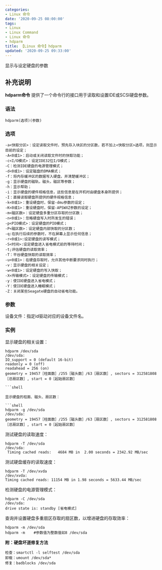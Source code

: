 ```yaml
---
categories:
- Linux 命令
date: '2020-09-25 08:00:00'
tags:
- Linux
- Linux Command
- Linux 命令
- hdparm
title: 【Linux 命令】hdparm
updated: '2020-09-25 09:33:00'
---
```


显示与设定硬盘的参数

## 补充说明

**hdparm命令** 提供了一个命令行的接口用于读取和设置IDE或SCSI硬盘参数。

###  语法

```shell
hdparm(选项)(参数)
```

###  选项

```shell
-a<快取分区>：设定读取文件时，预先存入块区的分区数，若不加上<快取分区>选项，则显示目前的设定；
-A<0或1>：启动或关闭读取文件时的快取功能；
-c<I/O模式>：设定IDE32位I/O模式；
-C：检测IDE硬盘的电源管理模式；
-d<0或1>：设定磁盘的DMA模式；
-f：将内存缓冲区的数据写入硬盘，并清楚缓冲区；
-g：显示硬盘的磁轨，磁头，磁区等参数；
-h：显示帮助；
-i：显示硬盘的硬件规格信息，这些信息是在开机时由硬盘本身所提供；
-I：直接读取硬盘所提供的硬件规格信息；
-k<0或1>：重设硬盘时，保留-dmu参数的设定；
-K<0或1>：重设硬盘时，保留-APSWXZ参数的设定；
-m<磁区数>：设定硬盘多重分区存取的分区数；
-n<0或1>：忽略硬盘写入时所发生的错误；
-p<PIO模式>：设定硬盘的PIO模式；
-P<磁区数>：设定硬盘内部快取的分区数；
-q:在执行后续的参数时，不在屏幕上显示任何信息；
-r<0或1>:设定硬盘的读写模式；
-S<时间>:设定硬盘进入省电模式前的等待时间；
-t;评估硬盘的读取效率；
-T：平谷硬盘快取的读取效率；
-u<0或1>：在硬盘存取时，允许其他中断要求同时执行；
-v：显示硬盘的相关设定；
-w<0或1>：设定硬盘的写入快取；
-X<传输模式>：设定硬盘的传输模式；
-y：使IDE硬盘进入省电模式；
-Y：使IDE硬盘进入睡眠模式；
-Z：关闭某些Seagate硬盘的自动省电功能。
```

###  参数

设备文件：指定id驱动对应的设备文件名。

###  实例

显示硬盘的相关设置：

```shell
hdparm /dev/sda
/dev/sda:
IO_support = 0 (default 16-bit)
readonly = 0 (off)
readahead = 256 (on)
geometry = 19457［柱面数］/255［磁头数］/63［扇区数］, sectors = 312581808［总扇区数］, start = 0［起始扇区数］

```shell

显示硬盘的柱面、磁头、扇区数：

```shell
hdparm -g /dev/sda
/dev/sda:
geometry = 19457［柱面数］/255［磁头数］/63［扇区数］, sectors = 312581808［总扇区数］, start = 0［起始扇区数］
```

测试硬盘的读取速度：

```shell
hdparm -T /dev/sda
/dev/sda:
 Timing cached reads:   4684 MB in  2.00 seconds = 2342.92 MB/sec
```

测试硬盘缓存的读取速度：

```shell
hdparm -T /dev/xvda
/dev/xvda:
Timing cached reads: 11154 MB in 1.98 seconds = 5633.44 MB/sec
```

检测硬盘的电源管理模式：

```shell
hdparm -C /dev/sda
/dev/sda:
drive state is: standby [省电模式]
```

查询并设置硬盘多重扇区存取的扇区数，以增进硬盘的存取效率：

```shell
hdparm -m /dev/sda
hdparm -m    #参数值为整数值如8 /dev/sda
```

 **附：硬盘坏道修复方法** 

```shell
检查：smartctl -l selftest /dev/sda
卸载：umount /dev/sda*
修复：badblocks /dev/sda
```


<!-- Linux命令行搜索引擎：https://jaywcjlove.github.io/linux-command/ -->